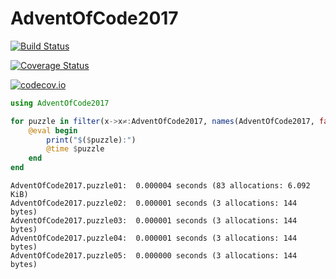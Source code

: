 # AdventOfCode2017

[![Build Status](https://travis-ci.org/ellisvalentiner/AdventOfCode2017.jl.svg?branch=master)](https://travis-ci.org/ellisvalentiner/AdventOfCode2017.jl)

[![Coverage Status](https://coveralls.io/repos/ellisvalentiner/AdventOfCode2017.jl/badge.svg?branch=master&service=github)](https://coveralls.io/github/ellisvalentiner/AdventOfCode2017.jl?branch=master)

[![codecov.io](http://codecov.io/github/ellisvalentiner/AdventOfCode2017.jl/coverage.svg?branch=master)](http://codecov.io/github/ellisvalentiner/AdventOfCode2017.jl?branch=master)


````julia
using AdventOfCode2017

for puzzle in filter(x->x≠:AdventOfCode2017, names(AdventOfCode2017, false))
    @eval begin
        print("$($puzzle):")
        @time $puzzle
    end
end
````


````
AdventOfCode2017.puzzle01:  0.000004 seconds (83 allocations: 6.092 KiB)
AdventOfCode2017.puzzle02:  0.000001 seconds (3 allocations: 144 bytes)
AdventOfCode2017.puzzle03:  0.000001 seconds (3 allocations: 144 bytes)
AdventOfCode2017.puzzle04:  0.000001 seconds (3 allocations: 144 bytes)
AdventOfCode2017.puzzle05:  0.000000 seconds (3 allocations: 144 bytes)
````
